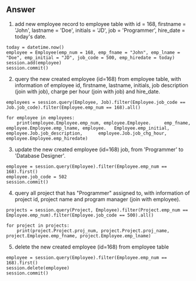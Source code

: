 ## Answer
1. add new employee record to employee table with id = 168, firstname = 'John', lastname = 'Doe', initials = 'JD', job = 'Programmer', hire_date = today's date.

```
today = datetime.now()
employee = Employee(emp_num = 168, emp_fname = "John", emp_lname = "Doe", emp_initial = "JD", job_code = 500, emp_hiredate = today)
session.add(employee)
session.commit()
```
2. query the new created employee (id=168) from employee table, with information of employee id, firstname, lastname, initials, job description (join with job), charge per hour (join with job) and hire_date.
```
employees = session.query(Employee, Job).filter(Employee.job_code == Job.job_code).filter(Employee.emp_num == 168).all()

for employee in employees:
    print(employee.Employee.emp_num, employee.Employee.     emp_fname, employee.Employee.emp_lname, employee.   Employee.emp_initial, employee.Job.job_description,      employee.Job.job_chg_hour, employee.Employee.emp_hiredate)
```
3. update the new created employee (id=168) job, from 'Programmer' to 'Database Designer'.

```
employee = session.query(Employee).filter(Employee.emp_num == 168).first()
employee.job_code = 502
session.commit()
```

4. query all project that has "Programmer" assigned to, with information of project id, project name and program manager (join with employee).

```
projects = session.query(Project, Employee).filter(Project.emp_num == Employee.emp_num).filter(Employee.job_code == 500).all()

for project in projects:
    print(project.Project.proj_num, project.Project.proj_name, project.Employee.emp_fname, project.Employee.emp_lname)
```
5. delete the new created employee (id=168) from employee table
```
employee = session.query(Employee).filter(Employee.emp_num == 168).first()
session.delete(employee)
session.commit()
```